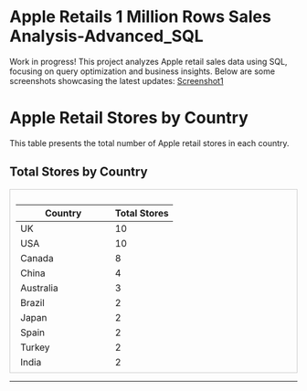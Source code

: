 # Apple Retails 1 Million Rows Sales Analysis-Advanced_SQL

Work in progress! This project analyzes Apple retail sales data using SQL, focusing on query optimization and business insights. Below are some screenshots showcasing the latest updates:
[Screenshot1](https://github.com/akashdeep-portfolio/Apple-Retails-Sales-Analysis_1MillionRows-Advanced-SQL/blob/main/Screenshot%202025-02-10%20014832.png)

# Apple Retail Stores by Country

This table presents the total number of Apple retail stores in each country.

## Total Stores by Country

<!-- Scrollable Table (Vertical) -->
<div style="max-height: 300px; overflow-y: auto; border: 1px solid #ccc; padding: 10px;">

| Country               | Total Stores |
|-----------------------|-------------|
| UK                   | 10          |
| USA                  | 10          |
| Canada               | 8           |
| China                | 4           |
| Australia            | 3           |
| Brazil               | 2           |
| Japan                | 2           |
| Spain                | 2           |
| Turkey               | 2           |
| India                | 2           |
| France               | 2           |
| Germany              | 2           |
| UAE                  | 2           |
| Argentina            | 1           |
| Chile                | 1           |
| Vietnam              | 1           |
| Mexico               | 1           |
| Peru                 | 1           |
| Malaysia             | 1           |
| Taiwan               | 1           |
| Costa Rica           | 1           |
| Philippines          | 1           |
| Thailand             | 1           |
| Indonesia            | 1           |
| Switzerland          | 1           |
| Italy                | 1           |
| Venezuela            | 1           |
| Uruguay              | 1           |
| Qatar                | 1           |
| Netherlands          | 1           |
| Dominican Republic   | 1           |
| Bolivia              | 1           |
| Singapore            | 1           |
| South Korea          | 1           |
| Saudi Arabia         | 1           |

</div>

---
